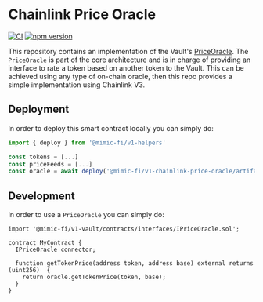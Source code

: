 # Chainlink Price Oracle

[![CI](https://github.com/mimic-fi/chainlink-price-oracle/actions/workflows/ci.yml/badge.svg)](https://github.com/mimic-fi/chainlink-price-oracle/actions/workflows/ci.yml)
[![npm version](https://img.shields.io/npm/v/@mimic-fi/chainlink-price-oracle/latest.svg)](https://www.npmjs.com/package/@mimic-fi/v1-chainlink-price-oracle/v/latest)

This repository contains an implementation of the Vault's [PriceOracle](https://github.com/mimic-fi/core/blob/master/packages/vault/contracts/interfaces/IPriceOracle.sol).
The `PriceOracle` is part of the core architecture and is in charge of providing an interface to rate a token based on another token to the Vault.
This can be achieved using any type of on-chain oracle, then this repo provides a simple implementation using Chainlink V3.

## Deployment

In order to deploy this smart contract locally you can simply do:

```ts
import { deploy } from '@mimic-fi/v1-helpers'

const tokens = [...]
const priceFeeds = [...]
const oracle = await deploy('@mimic-fi/v1-chainlink-price-oracle/artifacts/contracts/ChainlinkPriceOracle.sol/ChainlinkPriceOracle', [tokens, priceFeeds])
```

## Development

In order to use a `PriceOracle` you can simply do:

```solidity
import '@mimic-fi/v1-vault/contracts/interfaces/IPriceOracle.sol';

contract MyContract {
  IPriceOracle connector;

  function getTokenPrice(address token, address base) external returns (uint256)  {
    return oracle.getTokenPrice(token, base);
  }
}
```
